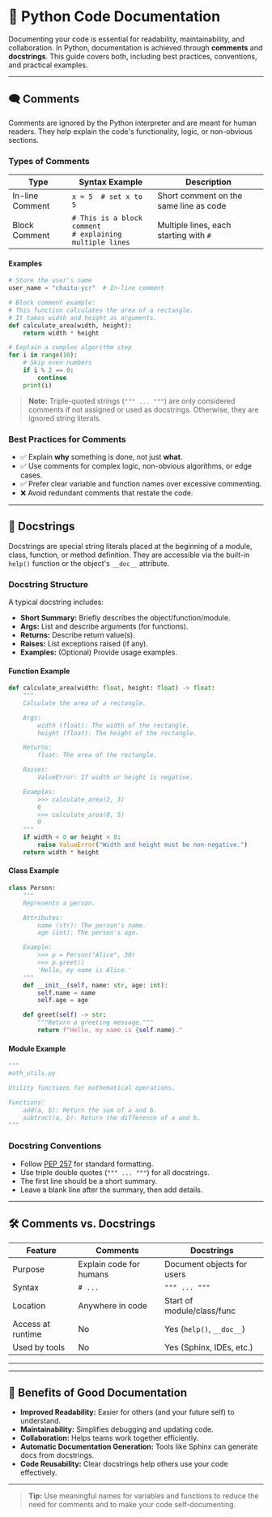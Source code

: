 # 📝 Python Code Documentation

Documenting your code is essential for readability, maintainability, and collaboration. In Python, documentation is achieved through **comments** and **docstrings**. This guide covers both, including best practices, conventions, and practical examples.

---

## 🗨️ Comments

Comments are ignored by the Python interpreter and are meant for human readers. They help explain the code's functionality, logic, or non-obvious sections.

### Types of Comments

| Type             | Syntax Example                        | Description                                      |
|------------------|--------------------------------------|--------------------------------------------------|
| In-line Comment  | `x = 5  # set x to 5`                | Short comment on the same line as code           |
| Block Comment    | `# This is a block comment`<br>`# explaining multiple lines` | Multiple lines, each starting with `#`           |

#### Examples

```python
# Store the user's name
user_name = "chaitu-ycr"  # In-line comment

# Block comment example:
# This function calculates the area of a rectangle.
# It takes width and height as arguments.
def calculate_area(width, height):
    return width * height

# Explain a complex algorithm step
for i in range(10):
    # Skip even numbers
    if i % 2 == 0:
        continue
    print(i)
```

> **Note:**
> Triple-quoted strings (`""" ... """`) are only considered comments if not assigned or used as docstrings. Otherwise, they are ignored string literals.

### Best Practices for Comments

- ✅ Explain **why** something is done, not just **what**.
- ✅ Use comments for complex logic, non-obvious algorithms, or edge cases.
- ✅ Prefer clear variable and function names over excessive commenting.
- ❌ Avoid redundant comments that restate the code.

---

## 📄 Docstrings

Docstrings are special string literals placed at the beginning of a module, class, function, or method definition. They are accessible via the built-in `help()` function or the object's `__doc__` attribute.

### Docstring Structure

A typical docstring includes:

- **Short Summary:** Briefly describes the object/function/module.
- **Args:** List and describe arguments (for functions).
- **Returns:** Describe return value(s).
- **Raises:** List exceptions raised (if any).
- **Examples:** (Optional) Provide usage examples.

#### Function Example

```python
def calculate_area(width: float, height: float) -> float:
    """
    Calculate the area of a rectangle.

    Args:
        width (float): The width of the rectangle.
        height (float): The height of the rectangle.

    Returns:
        float: The area of the rectangle.

    Raises:
        ValueError: If width or height is negative.

    Examples:
        >>> calculate_area(2, 3)
        6
        >>> calculate_area(0, 5)
        0
    """
    if width < 0 or height < 0:
        raise ValueError("Width and height must be non-negative.")
    return width * height
```

#### Class Example

```python
class Person:
    """
    Represents a person.

    Attributes:
        name (str): The person's name.
        age (int): The person's age.

    Example:
        >>> p = Person("Alice", 30)
        >>> p.greet()
        'Hello, my name is Alice.'
    """
    def __init__(self, name: str, age: int):
        self.name = name
        self.age = age

    def greet(self) -> str:
        """Return a greeting message."""
        return f"Hello, my name is {self.name}."
```

#### Module Example

```python
"""
math_utils.py

Utility functions for mathematical operations.

Functions:
    add(a, b): Return the sum of a and b.
    subtract(a, b): Return the difference of a and b.
"""
```

### Docstring Conventions

- Follow [PEP 257](https://peps.python.org/pep-0257/) for standard formatting.
- Use triple double quotes (`""" ... """`) for all docstrings.
- The first line should be a short summary.
- Leave a blank line after the summary, then add details.

---

## 🛠️ Comments vs. Docstrings

| Feature           | Comments                | Docstrings                |
|-------------------|------------------------|---------------------------|
| Purpose           | Explain code for humans | Document objects for users|
| Syntax            | `# ...`                 | `""" ... """`             |
| Location          | Anywhere in code        | Start of module/class/func|
| Access at runtime | No                      | Yes (`help()`, `__doc__`) |
| Used by tools     | No                      | Yes (Sphinx, IDEs, etc.)  |

---

---

## 🚀 Benefits of Good Documentation

- **Improved Readability:** Easier for others (and your future self) to understand.
- **Maintainability:** Simplifies debugging and updating code.
- **Collaboration:** Helps teams work together efficiently.
- **Automatic Documentation Generation:** Tools like Sphinx can generate docs from docstrings.
- **Code Reusability:** Clear docstrings help others use your code effectively.

---

> **Tip:**
> Use meaningful names for variables and functions to reduce the need for comments and to make your code self-documenting.